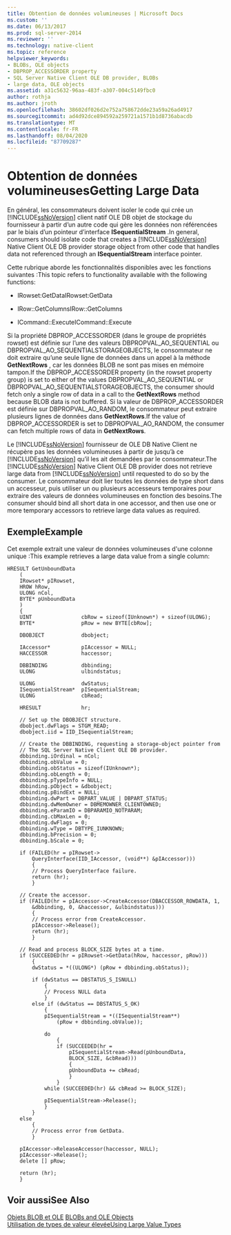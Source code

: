 ```yaml
---
title: Obtention de données volumineuses | Microsoft Docs
ms.custom: ''
ms.date: 06/13/2017
ms.prod: sql-server-2014
ms.reviewer: ''
ms.technology: native-client
ms.topic: reference
helpviewer_keywords:
- BLOBs, OLE objects
- DBPROP_ACCESSORDER property
- SQL Server Native Client OLE DB provider, BLOBs
- large data, OLE objects
ms.assetid: a31c5632-96aa-483f-a307-004c5149fbc0
author: rothja
ms.author: jroth
ms.openlocfilehash: 38602df026d2e752a758672dde23a59a26ad4917
ms.sourcegitcommit: ad4d92dce894592a259721a1571b1d8736abacdb
ms.translationtype: MT
ms.contentlocale: fr-FR
ms.lasthandoff: 08/04/2020
ms.locfileid: "87709287"
---
```

# <a name="getting-large-data"></a><span data-ttu-id="b1bbf-102">Obtention de données volumineuses</span><span class="sxs-lookup"><span data-stu-id="b1bbf-102">Getting Large Data</span></span>
  <span data-ttu-id="b1bbf-103">En général, les consommateurs doivent isoler le code qui crée un [!INCLUDE[ssNoVersion](../../includes/ssnoversion-md.md)] client natif OLE DB objet de stockage du fournisseur à partir d’un autre code qui gère les données non référencées par le biais d’un pointeur d’interface **ISequentialStream** .</span><span class="sxs-lookup"><span data-stu-id="b1bbf-103">In general, consumers should isolate code that creates a [!INCLUDE[ssNoVersion](../../includes/ssnoversion-md.md)] Native Client OLE DB provider storage object from other code that handles data not referenced through an **ISequentialStream** interface pointer.</span></span>  
  
 <span data-ttu-id="b1bbf-104">Cette rubrique aborde les fonctionnalités disponibles avec les fonctions suivantes :</span><span class="sxs-lookup"><span data-stu-id="b1bbf-104">This topic refers to functionality available with the following functions:</span></span>  
  
-   <span data-ttu-id="b1bbf-105">IRowset:GetData</span><span class="sxs-lookup"><span data-stu-id="b1bbf-105">IRowset:GetData</span></span>  
  
-   <span data-ttu-id="b1bbf-106">IRow::GetColumns</span><span class="sxs-lookup"><span data-stu-id="b1bbf-106">IRow::GetColumns</span></span>  
  
-   <span data-ttu-id="b1bbf-107">ICommand::Execute</span><span class="sxs-lookup"><span data-stu-id="b1bbf-107">ICommand::Execute</span></span>  
  
 <span data-ttu-id="b1bbf-108">Si la propriété DBPROP_ACCESSORDER (dans le groupe de propriétés rowset) est définie sur l’une des valeurs DBPROPVAL_AO_SEQUENTIAL ou DBPROPVAL_AO_SEQUENTIALSTORAGEOBJECTS, le consommateur ne doit extraire qu’une seule ligne de données dans un appel à la méthode **GetNextRows** , car les données BLOB ne sont pas mises en mémoire tampon.</span><span class="sxs-lookup"><span data-stu-id="b1bbf-108">If the DBPROP_ACCESSORDER property (in the rowset property group) is set to either of the values DBPROPVAL_AO_SEQUENTIAL or DBPROPVAL_AO_SEQUENTIALSTORAGEOBJECTS, the consumer should fetch only a single row of data in a call to the **GetNextRows** method because BLOB data is not buffered.</span></span> <span data-ttu-id="b1bbf-109">Si la valeur de DBPROP_ACCESSORDER est définie sur DBPROPVAL_AO_RANDOM, le consommateur peut extraire plusieurs lignes de données dans **GetNextRows**.</span><span class="sxs-lookup"><span data-stu-id="b1bbf-109">If the value of DBPROP_ACCESSORDER is set to DBPROPVAL_AO_RANDOM, the consumer can fetch multiple rows of data in **GetNextRows**.</span></span>  
  
 <span data-ttu-id="b1bbf-110">Le [!INCLUDE[ssNoVersion](../../includes/ssnoversion-md.md)] fournisseur de OLE DB Native Client ne récupère pas les données volumineuses à partir de jusqu’à ce [!INCLUDE[ssNoVersion](../../includes/ssnoversion-md.md)] qu’il les ait demandées par le consommateur.</span><span class="sxs-lookup"><span data-stu-id="b1bbf-110">The [!INCLUDE[ssNoVersion](../../includes/ssnoversion-md.md)] Native Client OLE DB provider does not retrieve large data from [!INCLUDE[ssNoVersion](../../includes/ssnoversion-md.md)] until requested to do so by the consumer.</span></span> <span data-ttu-id="b1bbf-111">Le consommateur doit lier toutes les données de type short dans un accesseur, puis utiliser un ou plusieurs accesseurs temporaires pour extraire des valeurs de données volumineuses en fonction des besoins.</span><span class="sxs-lookup"><span data-stu-id="b1bbf-111">The consumer should bind all short data in one accessor, and then use one or more temporary accessors to retrieve large data values as required.</span></span>  
  
## <a name="example"></a><span data-ttu-id="b1bbf-112">Exemple</span><span class="sxs-lookup"><span data-stu-id="b1bbf-112">Example</span></span>  
 <span data-ttu-id="b1bbf-113">Cet exemple extrait une valeur de données volumineuses d'une colonne unique :</span><span class="sxs-lookup"><span data-stu-id="b1bbf-113">This example retrieves a large data value from a single column:</span></span>  
  
```  
HRESULT GetUnboundData  
    (  
    IRowset* pIRowset,  
    HROW hRow,  
    ULONG nCol,   
    BYTE* pUnboundData  
    )  
    {  
    UINT                cbRow = sizeof(IUnknown*) + sizeof(ULONG);  
    BYTE*               pRow = new BYTE[cbRow];  
  
    DBOBJECT            dbobject;  
  
    IAccessor*          pIAccessor = NULL;  
    HACCESSOR           haccessor;  
  
    DBBINDING           dbbinding;  
    ULONG               ulbindstatus;  
  
    ULONG               dwStatus;  
    ISequentialStream*  pISequentialStream;  
    ULONG               cbRead;  
  
    HRESULT             hr;  
  
    // Set up the DBOBJECT structure.  
    dbobject.dwFlags = STGM_READ;  
    dbobject.iid = IID_ISequentialStream;  
  
    // Create the DBBINDING, requesting a storage-object pointer from  
    // The SQL Server Native Client OLE DB provider.  
    dbbinding.iOrdinal = nCol;  
    dbbinding.obValue = 0;  
    dbbinding.obStatus = sizeof(IUnknown*);  
    dbbinding.obLength = 0;  
    dbbinding.pTypeInfo = NULL;  
    dbbinding.pObject = &dbobject;  
    dbbinding.pBindExt = NULL;  
    dbbinding.dwPart = DBPART_VALUE | DBPART_STATUS;  
    dbbinding.dwMemOwner = DBMEMOWNER_CLIENTOWNED;  
    dbbinding.eParamIO = DBPARAMIO_NOTPARAM;  
    dbbinding.cbMaxLen = 0;  
    dbbinding.dwFlags = 0;  
    dbbinding.wType = DBTYPE_IUNKNOWN;  
    dbbinding.bPrecision = 0;  
    dbbinding.bScale = 0;  
  
    if (FAILED(hr = pIRowset->  
        QueryInterface(IID_IAccessor, (void**) &pIAccessor)))  
        {  
        // Process QueryInterface failure.  
        return (hr);  
        }  
  
    // Create the accessor.  
    if (FAILED(hr = pIAccessor->CreateAccessor(DBACCESSOR_ROWDATA, 1,  
        &dbbinding, 0, &haccessor, &ulbindstatus)))  
        {  
        // Process error from CreateAccessor.  
        pIAccessor->Release();  
        return (hr);  
        }  
  
    // Read and process BLOCK_SIZE bytes at a time.  
    if (SUCCEEDED(hr = pIRowset->GetData(hRow, haccessor, pRow)))  
        {  
        dwStatus = *((ULONG*) (pRow + dbbinding.obStatus));  
  
        if (dwStatus == DBSTATUS_S_ISNULL)  
            {  
            // Process NULL data  
            }  
        else if (dwStatus == DBSTATUS_S_OK)  
            {  
            pISequentialStream = *((ISequentialStream**)   
                (pRow + dbbinding.obValue));  
  
            do  
                {  
                if (SUCCEEDED(hr =  
                    pISequentialStream->Read(pUnboundData,  
                    BLOCK_SIZE, &cbRead)))  
                    {  
                    pUnboundData += cbRead;  
                    }  
                }  
            while (SUCCEEDED(hr) && cbRead >= BLOCK_SIZE);  
  
            pISequentialStream->Release();  
            }  
        }  
    else  
        {  
        // Process error from GetData.  
        }  
  
    pIAccessor->ReleaseAccessor(haccessor, NULL);  
    pIAccessor->Release();  
    delete [] pRow;  
  
    return (hr);  
    }  
```  
  
## <a name="see-also"></a><span data-ttu-id="b1bbf-114">Voir aussi</span><span class="sxs-lookup"><span data-stu-id="b1bbf-114">See Also</span></span>  
 <span data-ttu-id="b1bbf-115">[Objets BLOB et OLE](blobs-and-ole-objects.md) </span><span class="sxs-lookup"><span data-stu-id="b1bbf-115">[BLOBs and OLE Objects](blobs-and-ole-objects.md) </span></span>  
 [<span data-ttu-id="b1bbf-116">Utilisation de types de valeur élevée</span><span class="sxs-lookup"><span data-stu-id="b1bbf-116">Using Large Value Types</span></span>](../native-client/features/using-large-value-types.md)  
  
  
